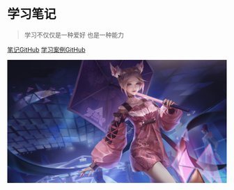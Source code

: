 # 学习笔记

 > 学习不仅仅是一种爱好             也是一种能力

[笔记GitHub](https://github.com/YunhaoGe/notes)
[学习案例GitHub](https://github.com/YunhaoGe/html)


![](./background.jpg)